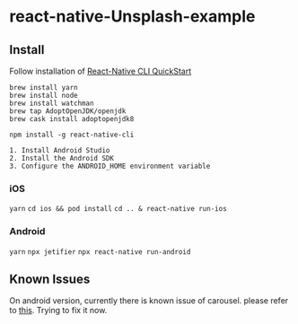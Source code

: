 # react-native-Unsplash-example

## Install
 Follow installation of [React-Native CLI QuickStart](https://facebook.github.io/react-native/docs/getting-started)

```
brew install yarn
brew install node
brew install watchman
brew tap AdoptOpenJDK/openjdk
brew cask install adoptopenjdk8

npm install -g react-native-cli

1. Install Android Studio
2. Install the Android SDK
3. Configure the ANDROID_HOME environment variable
```
### iOS
`yarn`
`cd ios && pod install`
`cd .. & react-native run-ios`

### Android
`yarn`
`npx jetifier`
`npx react-native run-android`

## Known Issues
On android version, currently there is known issue of carousel. please refer to [this](https://github.com/archriss/react-native-snap-carousel#known-issues).
Trying to fix it now.